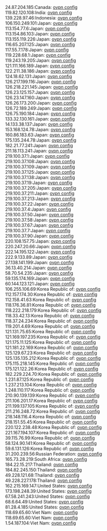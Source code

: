 24.87.204.185:Canada: [ovpn config](vpn/24_87_204_185.ovpn)  
119.82.120.108:India: [ovpn config](vpn/119_82_120_108.ovpn)  
139.228.97.46:Indonesia: [ovpn config](vpn/139_228_97_46.ovpn)  
106.150.249.101:Japan: [ovpn config](vpn/106_150_249_101.ovpn)  
113.154.77.6:Japan: [ovpn config](vpn/113_154_77_6.ovpn)  
113.154.86.103:Japan: [ovpn config](vpn/113_154_86_103.ovpn)  
113.155.119.226:Japan: [ovpn config](vpn/113_155_119_226.ovpn)  
116.65.207.125:Japan: [ovpn config](vpn/116_65_207_125.ovpn)  
117.55.7.178:Japan: [ovpn config](vpn/117_55_7_178.ovpn)  
119.228.68.1:Japan: [ovpn config](vpn/119_228_68_1.ovpn)  
119.243.19.205:Japan: [ovpn config](vpn/119_243_19_205.ovpn)  
121.111.166.189:Japan: [ovpn config](vpn/121_111_166_189.ovpn)  
122.211.38.186:Japan: [ovpn config](vpn/122_211_38_186.ovpn)  
124.18.62.131:Japan: [ovpn config](vpn/124_18_62_131.ovpn)  
126.217.199.116:Japan: [ovpn config](vpn/126_217_199_116.ovpn)  
126.218.221.145:Japan: [ovpn config](vpn/126_218_221_145.ovpn)  
126.23.125.157:Japan: [ovpn config](vpn/126_23_125_157.ovpn)  
126.23.147.160:Japan: [ovpn config](vpn/126_23_147_160.ovpn)  
126.26.173.200:Japan: [ovpn config](vpn/126_26_173_200.ovpn)  
126.72.189.249:Japan: [ovpn config](vpn/126_72_189_249.ovpn)  
126.75.190.184:Japan: [ovpn config](vpn/126_75_190_184.ovpn)  
133.32.130.161:Japan: [ovpn config](vpn/133_32_130_161.ovpn)  
14.133.38.137:Japan: [ovpn config](vpn/14_133_38_137.ovpn)  
153.168.124.78:Japan: [ovpn config](vpn/153_168_124_78.ovpn)  
160.86.183.63:Japan: [ovpn config](vpn/160_86_183_63.ovpn)  
175.135.244.78:Japan: [ovpn config](vpn/175_135_244_78.ovpn)  
182.21.77.241:Japan: [ovpn config](vpn/182_21_77_241.ovpn)  
211.18.113.241:Japan: [ovpn config](vpn/211_18_113_241.ovpn)  
219.100.37.1:Japan: [ovpn config](vpn/219_100_37_1.ovpn)  
219.100.37.108:Japan: [ovpn config](vpn/219_100_37_108.ovpn)  
219.100.37.109:Japan: [ovpn config](vpn/219_100_37_109.ovpn)  
219.100.37.125:Japan: [ovpn config](vpn/219_100_37_125.ovpn)  
219.100.37.138:Japan: [ovpn config](vpn/219_100_37_138.ovpn)  
219.100.37.19:Japan: [ovpn config](vpn/219_100_37_19.ovpn)  
219.100.37.205:Japan: [ovpn config](vpn/219_100_37_205.ovpn)  
219.100.37.211:Japan: [ovpn config](vpn/219_100_37_211.ovpn)  
219.100.37.213:Japan: [ovpn config](vpn/219_100_37_213.ovpn)  
219.100.37.22:Japan: [ovpn config](vpn/219_100_37_22.ovpn)  
219.100.37.4:Japan: [ovpn config](vpn/219_100_37_4.ovpn)  
219.100.37.50:Japan: [ovpn config](vpn/219_100_37_50.ovpn)  
219.100.37.58:Japan: [ovpn config](vpn/219_100_37_58.ovpn)  
219.100.37.67:Japan: [ovpn config](vpn/219_100_37_67.ovpn)  
219.100.37.7:Japan: [ovpn config](vpn/219_100_37_7.ovpn)  
219.100.37.90:Japan: [ovpn config](vpn/219_100_37_90.ovpn)  
220.108.157.75:Japan: [ovpn config](vpn/220_108_157_75.ovpn)  
220.247.20.66:Japan: [ovpn config](vpn/220_247_20_66.ovpn)  
222.14.195.122:Japan: [ovpn config](vpn/222_14_195_122.ovpn)  
222.9.133.89:Japan: [ovpn config](vpn/222_9_133_89.ovpn)  
27.138.141.199:Japan: [ovpn config](vpn/27_138_141_199.ovpn)  
36.13.40.214:Japan: [ovpn config](vpn/36_13_40_214.ovpn)  
58.70.54.235:Japan: [ovpn config](vpn/58_70_54_235.ovpn)  
59.135.174.169:Japan: [ovpn config](vpn/59_135_174_169.ovpn)  
60.144.123.121:Japan: [ovpn config](vpn/60_144_123_121.ovpn)  
106.255.106.69:Korea Republic of: [ovpn config](vpn/106_255_106_69.ovpn)  
112.157.174.30:Korea Republic of: [ovpn config](vpn/112_157_174_30.ovpn)  
112.158.41.63:Korea Republic of: [ovpn config](vpn/112_158_41_63.ovpn)  
118.176.36.81:Korea Republic of: [ovpn config](vpn/118_176_36_81.ovpn)  
118.222.218.179:Korea Republic of: [ovpn config](vpn/118_222_218_179.ovpn)  
118.33.42.13:Korea Republic of: [ovpn config](vpn/118_33_42_13.ovpn)  
118.37.24.234:Korea Republic of: [ovpn config](vpn/118_37_24_234.ovpn)  
119.201.4.69:Korea Republic of: [ovpn config](vpn/119_201_4_69.ovpn)  
121.131.75.65:Korea Republic of: [ovpn config](vpn/121_131_75_65.ovpn)  
121.169.197.235:Korea Republic of: [ovpn config](vpn/121_169_197_235.ovpn)  
121.175.11.125:Korea Republic of: [ovpn config](vpn/121_175_11_125.ovpn)  
121.181.22.169:Korea Republic of: [ovpn config](vpn/121_181_22_169.ovpn)  
125.129.67.23:Korea Republic of: [ovpn config](vpn/125_129_67_23.ovpn)  
125.135.135.212:Korea Republic of: [ovpn config](vpn/125_135_135_212.ovpn)  
175.115.218.145:Korea Republic of: [ovpn config](vpn/175_115_218_145.ovpn)  
175.121.122.26:Korea Republic of: [ovpn config](vpn/175_121_122_26.ovpn)  
182.229.224.70:Korea Republic of: [ovpn config](vpn/182_229_224_70.ovpn)  
1.231.87.125:Korea Republic of: [ovpn config](vpn/1_231_87_125.ovpn)  
1.237.213.104:Korea Republic of: [ovpn config](vpn/1_237_213_104.ovpn)  
1.248.110.117:Korea Republic of: [ovpn config](vpn/1_248_110_117.ovpn)  
210.90.139.139:Korea Republic of: [ovpn config](vpn/210_90_139_139.ovpn)  
211.106.201.17:Korea Republic of: [ovpn config](vpn/211_106_201_17.ovpn)  
211.199.137.105:Korea Republic of: [ovpn config](vpn/211_199_137_105.ovpn)  
211.216.248.72:Korea Republic of: [ovpn config](vpn/211_216_248_72.ovpn)  
218.148.116.4:Korea Republic of: [ovpn config](vpn/218_148_116_4.ovpn)  
218.151.55.45:Korea Republic of: [ovpn config](vpn/218_151_55_45.ovpn)  
220.122.238.48:Korea Republic of: [ovpn config](vpn/220_122_238_48.ovpn)  
221.167.194.107:Korea Republic of: [ovpn config](vpn/221_167_194_107.ovpn)  
39.115.76.99:Korea Republic of: [ovpn config](vpn/39_115_76_99.ovpn)  
58.124.90.141:Korea Republic of: [ovpn config](vpn/58_124_90_141.ovpn)  
59.6.131.126:Korea Republic of: [ovpn config](vpn/59_6_131_126.ovpn)  
31.200.239.56:Russian Federation: [ovpn config](vpn/31_200_239_56.ovpn)  
165.73.28.219:South Africa: [ovpn config](vpn/165_73_28_219.ovpn)  
184.22.15.217:Thailand: [ovpn config](vpn/184_22_15_217.ovpn)  
184.82.245.150:Thailand: [ovpn config](vpn/184_82_245_150.ovpn)  
49.228.121.68:Thailand: [ovpn config](vpn/49_228_121_68.ovpn)  
49.228.227.178:Thailand: [ovpn config](vpn/49_228_227_178.ovpn)  
162.215.169.147:United States: [ovpn config](vpn/162_215_169_147.ovpn)  
173.198.248.39:United States: [ovpn config](vpn/173_198_248_39.ovpn)  
67.58.241.243:United States: [ovpn config](vpn/67_58_241_243.ovpn)  
68.6.64.49:United States: [ovpn config](vpn/68_6_64_49.ovpn)  
81.28.4.185:United States: [ovpn config](vpn/81_28_4_185.ovpn)  
118.69.65.60:Viet Nam: [ovpn config](vpn/118_69_65_60.ovpn)  
118.69.65.60:Viet Nam: [ovpn config](vpn/118_69_65_60.ovpn)  
1.54.187.104:Viet Nam: [ovpn config](vpn/1_54_187_104.ovpn)  
